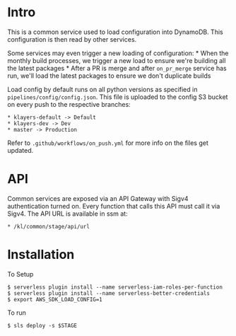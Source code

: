 # Intro

This is a common service used to load configuration into DynamoDB. This configuration is then read by other services.

Some services may even trigger a new loading of configuration:
    * When the monthly build processes, we trigger a new load to ensure we're building all the latest packages
    * After a PR is merge and after `on_pr_merge` service has run, we'll load the latest packages to ensure we don't duplicate builds

Load config by default runs on all python versions as specified in `pipelines/config/config.json`. This file is uploaded to the config S3 bucket on every push to the respective branches:

    * klayers-default -> Default
    * klayers-dev -> Dev
    * master -> Production

Refer to `.github/workflows/on_push.yml` for more info on the files get updated.

# API

Common services are exposed via an API Gateway with Sigv4 authentication turned on. Every function that calls this API must call it via Sigv4. The API URL is available in ssm at:

    * /kl/common/stage/api/url

# Installation

To Setup

    $ serverless plugin install --name serverless-iam-roles-per-function
    $ serverless plugin install --name serverless-better-credentials
    $ export AWS_SDK_LOAD_CONFIG=1

To run

    $ sls deploy -s $STAGE
